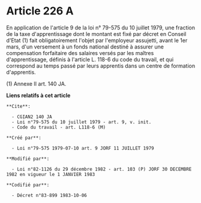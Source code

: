 # Article 226 A

En application de l'article 9 de la loi n° 79-575 du 10 juillet 1979, une fraction de la taxe d'apprentissage dont le montant
est fixé par décret en Conseil d'Etat (1) fait obligatoirement l'objet par l'employeur assujetti, avant le 1er mars, d'un
versement à un fonds national destiné à assurer une compensation forfaitaire des salaires versés par les maîtres
d'apprentissage, définis à l'article L. 118-6 du code du travail, et qui correspond au temps passé par leurs apprentis dans
un centre de formation d'apprentis.

(1) Annexe II art. 140 JA.

**Liens relatifs à cet article**

	**Cite**:

	  - CGIAN2 140 JA
	  - Loi n°79-575 du 10 juillet 1979 - art. 9, v. init.
	  - Code du travail - art. L118-6 (M)

	**Créé par**:

	  - Loi n°79-575 1979-07-10 art. 9 JORF 11 JUILLET 1979

	**Modifié par**:

	  - Loi n°82-1126 du 29 décembre 1982 - art. 103 (P) JORF 30 DECEMBRE 1982 en vigueur le 1 JANVIER 1983

	**Codifié par**:

	  - Décret n°83-899 1983-10-06
